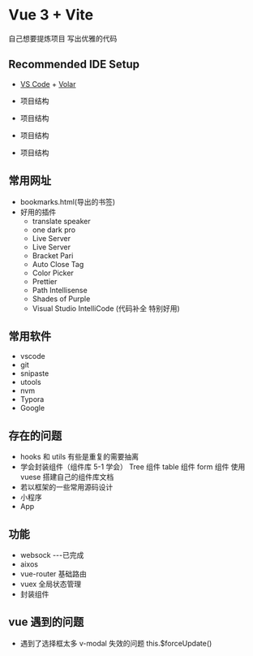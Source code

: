 # Vue 3 + Vite

自己想要提炼项目 写出优雅的代码

## Recommended IDE Setup

- [VS Code](https://code.visualstudio.com/) + [Volar](https://marketplace.visualstudio.com/items?itemName=johnsoncodehk.volar)

- 项目结构
- 项目结构
- 项目结构
- 项目结构

## 常用网址

- bookmarks.html(导出的书签)
- 好用的插件
  - translate speaker
  - one dark pro
  - Live Server
  - Live Server
  - Bracket Pari
  - Auto Close Tag
  - Color Picker
  - Prettier
  - Path Intellisense
  - Shades of Purple
  - Visual Studio IntelliCode (代码补全 特别好用)

## 常用软件

- vscode
- git
- snipaste
- utools
- nvm
- Typora
- Google

## 存在的问题

- hooks 和 utils 有些是重复的需要抽离
- 学会封装组件（组件库 5-1 学会） Tree 组件 table 组件 form 组件 使用 vuese 搭建自己的组件库文档
- 若以框架的一些常用源码设计
- 小程序
- App

## 功能

- websock ---已完成
- aixos
- vue-router 基础路由
- vuex 全局状态管理
- 封装组件

## vue 遇到的问题

- 遇到了选择框太多 v-modal 失效的问题 this.$forceUpdate()
